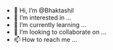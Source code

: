 - 👋 Hi, I’m @Bhaktashil
- 👀 I’m interested in ...
- 🌱 I’m currently learning ...
- 💞️ I’m looking to collaborate on ...
- 📫 How to reach me ...

<!---
Bhaktashil/Bhaktashil is a ✨ special ✨ repository because its `README.md` (this file) appears on your GitHub profile.
You can click the Preview link to take a look at your changes.
--->
